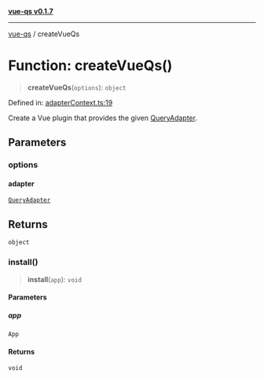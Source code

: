 [**vue-qs v0.1.7**](../README.md)

***

[vue-qs](../README.md) / createVueQs

# Function: createVueQs()

> **createVueQs**(`options`): `object`

Defined in: [adapterContext.ts:19](https://github.com/iamsomraj/vue-qs/blob/db1176155e4718a70dabfdac1aacf43d04432436/src/adapterContext.ts#L19)

Create a Vue plugin that provides the given [QueryAdapter](../type-aliases/QueryAdapter.md).

## Parameters

### options

#### adapter

[`QueryAdapter`](../type-aliases/QueryAdapter.md)

## Returns

`object`

### install()

> **install**(`app`): `void`

#### Parameters

##### app

`App`

#### Returns

`void`
